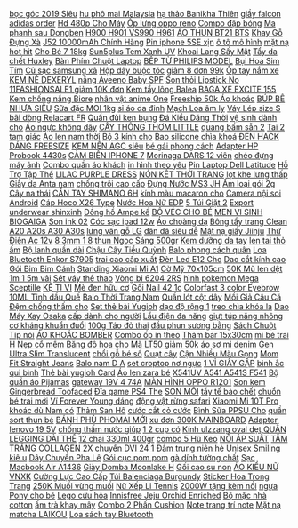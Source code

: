 [ bọc góc 2019 Siêu](https://cuahang5.github.io/p0/152/760/vali-boc-goc-2019-sieu-ben-mua-hang-online/) [ hu phô mai Malaysia](https://cuahang12.github.io/p0/121/782/dau-hu-pho-mai-malaysia-250g-mua-hang-online/) [ hạ thảo Banikha Thiên](https://cuahang12.github.io/p0/103/599/vien-nang-dong-trung-ha-thao-banikha-thien-phuc-2-lo-60-vien-mua-hang-online/) [giầy falcon adidas order](https://cuahang10.github.io/p0/28/162/giay-falcon-adidas-order-mua-hang-online/) [ Hd 480p Cho Máy](https://cuahang5.github.io/p0/154/900/webcam-hd-480p-cho-may-tinh-mua-hang-online/) [ Ốp lưng oppo reno](https://cuahang12.github.io/p0/125/767/op-lung-oppo-reno-doremon-van-3d-mua-hang-online/) [Compo đập bóng](https://cuahang7.github.io/p0/0/147/compo-dap-bong-mua-hang-online/) [ Ma phanh sau Dongben](https://cuahang4.github.io/p0/132/111/ma-phanh-sau-dongben-870kg-mua-hang-online/) [ H900 H901 VS990 H961](https://cuahang10.github.io/p0/13/57/pin-zin-lg-v10-h900-h901-vs990-h961-f600-h968-v10-2sim-mua-hang-online/) [ÁO THUN BT21 BTS](https://cuahang10.github.io/p0/28/592/ao-thun-bt21-bts-mua-hang-online/) [ Khay Gỗ Đựng Xà](https://cuahang4.github.io/p0/110/493/khay-go-dung-xa-phong-mua-hang-online/) [ J52 10000mAh Chính Hãng](https://cuahang7.github.io/p0/17/528/sac-du-phong-hoco-j52-10000mah-chinh-hang-gia-re-mua-hang-online/) [Pin iphone 5SE xịn](https://cuahang10.github.io/p0/8/781/pin-iphone-5se-xin-mua-hang-online/) [ ô tô mô hình](https://cuahang10.github.io/p0/22/495/tinh-dau-thom-trang-tri-tap-lo-xe-hoi-o-to-mo-hinh-may-bay-chien-dau-chay-bang-nang-luong-mat-troi-mua-hang-online/) [ mặt nạ hot hit](https://cuahang7.github.io/p0/20/388/set-mat-na-hot-hit-peter-thomas-roth-mua-hang-online/) [ Cho Bé 7 18kg](https://cuahang4.github.io/p0/117/72/quan-legging-cho-be-7-18kg-theu-hinh-tho-cuc-xinh-mua-hang-online/) [ Sun5plus Tem Xanh UV](https://cuahang12.github.io/p0/112/372/bao-hanh-6-thang-may-ho-gel-sun5plus-tem-xanh-uv-led-48w-36-bong-mua-hang-online/) [ Khoai Lang Sấy Mật](https://cuahang10.github.io/p0/7/254/500gram-khoai-lang-say-mat-ong-mua-hang-online/) [Tẩy da chết Huxley](https://cuahang4.github.io/p0/114/35/tay-da-chet-huxley-mua-hang-online/) [ Bàn Phím Chuột Laptop](https://cuahang7.github.io/p0/29/533/ban-phim-may-tinh-gia-co-aoc-kb121-keyboard-ban-phim-chuot-laptop-chuyen-game-den-led-7-mau-hang-chinh-hang-mua-hang-online/) [ BẾP TỪ PHILIPS MODEL](https://cuahang7.github.io/p0/0/898/bep-tu-philips-model-snk-1016bt-mua-hang-online/) [Bụi Hoa Sim Tím](https://cuahang5.github.io/p0/177/448/bui-hoa-sim-tim-mua-hang-online/) [ Củ sạc samsung xả](https://cuahang12.github.io/p0/114/9/cu-sac-samsung-xa-kho-mua-hang-online/) [ Hộp dây buộc tóc](https://cuahang5.github.io/p0/199/864/hop-day-buoc-toc-kitty-mua-hang-online/) [ giảm 8 đơn 99k](https://cuahang5.github.io/p0/168/386/ma-lifemc1111-giam-8-don-99k-sach-combo-mindmap-english-grammar-va-mindmap-english-vocabulary-hoc-kem-app-online-mua-hang-online/) [ Ốp tay nắm xe](https://cuahang12.github.io/p0/107/763/1-op-tay-nam-xe-huyndai-accent-2018-mua-hang-online/) [KEM NẺ DEXERYL](https://cuahang7.github.io/p0/40/201/kem-ne-dexeryl-mua-hang-online/) [ nắng Aveeno Baby SPF](https://cuahang7.github.io/p0/17/324/kem-chong-nang-aveeno-baby-spf-50-mua-hang-online/) [ Son thỏi Lipstick No](https://cuahang5.github.io/p0/170/645/son-thoi-lipstick-no-wear-rich-mua-hang-online/) [ 11FASHIONSALE1 giảm 10K đơn](https://cuahang5.github.io/p0/150/770/ma-11fashionsale1-giam-10k-don-50k-lo-10-doi-tat-nam-zara-men-co-ngan-mua-hang-online/) [ Kem tẩy lông Balea](https://cuahang5.github.io/p0/184/910/kem-tay-long-balea-duc-mua-hang-online/) [ BAGA XE EXCITE 155](https://cuahang12.github.io/p0/117/548/baga-xe-excite-155-2021-mua-hang-online/) [ Kem chống nắng Biore](https://cuahang4.github.io/p0/143/472/kem-chong-nang-biore-uv-gel-mua-hang-online/) [ nhân vật anime One](https://cuahang4.github.io/p0/120/247/moc-khoa-day-ruy-bang-hai-mat-hinh-nhan-vat-anime-one-piece-luffy-zoro-sanji-nami-mua-hang-online/) [ Freeship 50k Áo khoác](https://cuahang10.github.io/p0/25/381/freeship-50k-ao-khoac-len-sale-mua-hang-online/) [ BÚP BÊ NHỰA SIÊU](https://cuahang7.github.io/p0/36/333/mua-1-duoc-4-giay-bup-be-nhua-sieu-deo-khong-tron-truot-mua-hang-online/) [Sữa đặc MOI 1kg](https://cuahang4.github.io/p0/133/1/sua-dac-moi-1kg-mua-hang-online/) [ sỉ áo da đinh](https://cuahang5.github.io/p0/176/991/ban-si-ao-da-dinh-sll-mua-hang-online/) [ Mạch Loa âm ly](https://cuahang10.github.io/p0/13/320/mach-loa-am-ly-200w-mua-hang-online/) [Váy Lép size S](https://cuahang5.github.io/p0/190/834/vay-lep-size-s-mua-hang-online/) [ bãi dòng Relacart FR](https://cuahang5.github.io/p0/156/583/mick-bai-dong-relacart-fr-3000-mua-hang-online/) [Quần đùi ken bụng](https://cuahang5.github.io/p0/160/337/quan-dui-ken-bung-mua-hang-online/) [ Đá Kiểu Dáng Thời](https://cuahang5.github.io/p0/199/307/kep-toc-dinh-da-kieu-dang-thoi-trang-mua-hang-online/) [ vệ sinh dành cho](https://cuahang10.github.io/p0/17/807/khay-ve-sinh-danh-cho-cun-mua-hang-online/) [Áo ngực không dây](https://cuahang4.github.io/p0/131/32/ao-nguc-khong-day-mua-hang-online/) [ CÂY THÔNG THƠM LITTLE](https://cuahang10.github.io/p0/26/58/cay-thong-thom-little-trees-mua-hang-online/) [ quang bấm sẵn 2](https://cuahang4.github.io/p0/118/670/100m-cap-quang-bam-san-2-dau-fast-day-cap-quang-loai-tot-mua-hang-online/) [ Tai 2 tam giác](https://cuahang7.github.io/p0/4/240/khuyen-tai-2-tam-giac-long-hot-mua-hang-online/) [ Áo len nam thời](https://cuahang7.github.io/p0/16/159/ao-len-nam-thoi-trang-dep-ae02-mua-hang-online/) [ Bộ 3 kính cho](https://cuahang7.github.io/p0/35/358/bo-3-kinh-cho-nokia-x5-mua-hang-online/) [ Bao silicone chìa khoá](https://cuahang7.github.io/p0/46/958/bao-silicone-chia-khoa-xe-honda-mua-hang-online/) [ ĐEN HACK DÁNG FREESIZE](https://cuahang12.github.io/p0/123/345/hang-co-san-sll-legging-den-hack-dang-freesize-80kg-mua-hang-online/) [ KEM NỀN AGC siêu](https://cuahang10.github.io/p0/13/951/kem-nen-agc-sieu-min-mua-hang-online/) [ bé gái phong cách](https://cuahang12.github.io/p0/106/585/hop-18-phu-kien-kep-toc-tre-em-cho-be-gai-phong-cach-han-quoc-econice-mua-hang-online/) [ Adapter HP Probook 4430s](https://cuahang12.github.io/p0/119/494/adapter-hp-probook-4430s-19v-474a-mua-hang-online/) [ CẢM BIẾN IPHONE 7](https://cuahang12.github.io/p0/100/327/day-cam-bien-iphone-7-plus-mua-hang-online/) [ Morinaga DARS 12 viên](https://cuahang7.github.io/p0/16/990/chocolate-morinaga-dars-12-vien-42gr-mua-hang-online/) [ chéo đựng máy ảnh](https://cuahang5.github.io/p0/174/652/tui-deo-cheo-dung-may-anh-caden-d1-mua-hang-online/) [ Combo quần áo khách](https://cuahang7.github.io/p0/5/855/combo-quan-ao-khach-si-mua-hang-online/) [ in hình theo yêu](https://cuahang7.github.io/p0/16/756/ao-in-hinh-theo-yeu-cau-mua-hang-online/) [ Pin Laptop Dell Latitude](https://cuahang12.github.io/p0/119/775/pin-laptop-dell-latitude-e5440-mua-hang-online/) [ Hỗ Trợ Tập Thể](https://cuahang5.github.io/p0/176/234/dung-cu-ho-tro-tap-the-thao-mua-hang-online/) [LILAC PURPLE DRESS](https://cuahang4.github.io/p0/147/600/lilac-purple-dress-mua-hang-online/) [ NÓN KẾT THỜI TRANG](https://cuahang10.github.io/p0/3/277/non-ket-thoi-trang-n44-mua-hang-online/) [ lọt khe lưng thấp](https://cuahang7.github.io/p0/43/608/quan-lot-lot-khe-lung-thap-phoi-ren-hoa-goi-cam-danh-cho-ban-nu-mua-hang-online/) [Giầy da Anta nam](https://cuahang4.github.io/p0/127/116/giay-da-anta-nam-mua-hang-online/) [ chống trôi cao cấp](https://cuahang4.github.io/p0/144/18/but-ke-mat-nuoc-chong-troi-cao-cap-han-quoc-merzy-another-me-the-first-pen-eyeliner-mua-hang-online/) [ Đựng Nước MS3 JH](https://cuahang10.github.io/p0/5/818/binh-giu-nhiet-thuy-tinh-dung-nuoc-ms3-jh-03-mua-hang-online/) [ Ẩm loại gói 2g](https://cuahang4.github.io/p0/148/160/ma-11lssale-giam-100-don-50k-500gr-goi-hut-am-loai-goi-2g-3g-5g-hat-chong-am-moc-khu-mui-mua-hang-online/) [Cây na thái](https://cuahang4.github.io/p0/148/133/cay-na-thai-mua-hang-online/) [CẦN TAY SHIMANO 6H](https://cuahang12.github.io/p0/123/299/can-tay-shimano-6h-mua-hang-online/) [ kính màu macaron cho](https://cuahang12.github.io/p0/123/6/op-dien-thoai-silicon-mat-kinh-mau-macaron-cho-iphone-7-8plus-x-xr-xs-xsmax-11-11pro-11promax-mua-hang-online/) [ Camera nội soi Android](https://cuahang4.github.io/p0/126/243/camera-noi-soi-android-55mm-dai-1m-mua-hang-online/) [ Cáp Hoco X26 Type](https://cuahang10.github.io/p0/2/218/cap-hoco-x26-type-c-mua-hang-online/) [ Nước Hoa Nữ EDP](https://cuahang7.github.io/p0/31/87/nuoc-hoa-nu-edp-75ml-mua-hang-online/) [ 5 Túi Giặt 2](https://cuahang10.github.io/p0/7/821/set-5-tui-giat-2-lop-mua-hang-online/) [Export underwear shinxinh](https://cuahang12.github.io/p0/124/940/export-underwear-shinxinh-mua-hang-online/) [ Đồng hồ Ampe kế](https://cuahang4.github.io/p0/121/939/dong-ho-ampe-ke-2505a-mua-hang-online/) [ BỘ VÉC CHO BÉ](https://cuahang10.github.io/p0/17/916/bo-vec-cho-be-trai-mua-hang-online/) [ MEN VI SINH BIOGAIGA](https://cuahang5.github.io/p0/154/15/men-vi-sinh-biogaiga-gouttes-mua-hang-online/) [Son ink 02](https://cuahang10.github.io/p0/6/280/son-ink-02-mua-hang-online/) [ Cóc sạc ipad 12w](https://cuahang4.github.io/p0/118/519/coc-sac-ipad-12w-xin-mua-hang-online/) [Áo choàng dạ](https://cuahang7.github.io/p0/37/136/ao-choang-da-mua-hang-online/) [ Bông tẩy trang Clean](https://cuahang4.github.io/p0/109/176/bong-tay-trang-clean-puff-mua-hang-online/) [ A20 A20s A30 A30s](https://cuahang5.github.io/p0/183/227/bo-2-kinh-cuong-luc-samsung-a50-a50s-a20-a20s-a30-a30s-a60-a71-a80-chinh-hang-gor-mua-hang-online/) [ lưng vân gỗ LG](https://cuahang4.github.io/p0/115/627/dan-lung-van-go-lg-g7-mua-hang-online/) [ dân dã siêu dễ](https://cuahang5.github.io/p0/194/970/set-50-sticker-vietnam-food-dan-da-sieu-de-thuong-mua-hang-online/) [ Mặt nạ giấy Jiinju](https://cuahang5.github.io/p0/166/222/mat-na-giay-jiinju-beauty-mua-hang-online/) [ Thử Điện Ac 12v](https://cuahang10.github.io/p0/7/369/but-thu-dien-ac-12v-1000v-mua-hang-online/) [ 8 3mm 1 8](https://cuahang12.github.io/p0/109/991/bo-10-mui-khoan-pcb-08-3mm-1-8-inch-mua-hang-online/) [ thun Ngọc Sáng 500gr](https://cuahang7.github.io/p0/32/613/day-thun-ngoc-sang-500gr-thun-size-nho-mua-hang-online/) [ Kem dưỡng da tay](https://cuahang7.github.io/p0/34/215/kem-duong-da-tay-hand-cream-mua-hang-online/) [ len tai thỏ ấm](https://cuahang5.github.io/p0/155/129/mu-len-tai-tho-am-cho-be-mua-hang-online/) [ Bộ lanh quần dài](https://cuahang7.github.io/p0/17/39/bo-lanh-quan-dai-cho-nguoi-gia-va-trung-nien-mua-hang-online/) [Chậu Cây Tiểu Quỳnh](https://cuahang4.github.io/p0/132/702/chau-cay-tieu-quynh-mua-hang-online/) [ Balo phong cách quân](https://cuahang4.github.io/p0/144/905/balo-phong-cach-quan-doi-mua-hang-online/) [Loa Bluetooth Enkor S7905](https://cuahang4.github.io/p0/122/68/loa-bluetooth-enkor-s7905-mua-hang-online/) [ trai cao cấp xuất](https://cuahang5.github.io/p0/175/238/hop-dung-giay-an-son-mai-kham-trai-cao-cap-xuat-khau-mau-hong-mua-hang-online/) [ Đèn Led E12 Cho](https://cuahang10.github.io/p0/4/957/bong-den-led-e12-cho-may-may-mua-hang-online/) [ Dao cắt kính cao](https://cuahang7.github.io/p0/1/298/dao-cat-kinh-cao-cap-mua-hang-online/) [ Gói Bim Bim Cánh](https://cuahang12.github.io/p0/115/958/combo-20-goi-bim-bim-canh-ga-mua-hang-online/) [ Standing Xiaomi Mi A1](https://cuahang10.github.io/p0/20/70/bao-da-clear-view-cover-standing-xiaomi-mi-a1-mi-5x-mua-hang-online/) [Cờ Mỹ 70x105cm](https://cuahang4.github.io/p0/111/654/co-my-70x105cm-mua-hang-online/) [ 50K Mũ len dệt](https://cuahang4.github.io/p0/123/187/ma-11fashionsale1-giam-10k-don-50k-mu-len-det-kim-beanie-don-gian-cho-nam-va-nu-mua-hang-online/) [ 1m 1 5m vải](https://cuahang10.github.io/p0/16/29/1m-15m-vai-thun-gan-mua-hang-online/) [ Sét váy thể thao](https://cuahang5.github.io/p0/177/916/set-vay-the-thao-gc-mua-hang-online/) [ Vòng bi 6204 2RS](https://cuahang5.github.io/p0/194/145/vong-bi-6204-2rs-combo-5-cai-mua-hang-online/) [ hình pokemon Mega Sceptille](https://cuahang7.github.io/p0/15/3/mo-hinh-pokemon-mega-sceptille-tomy-mua-hang-online/) [KỆ TI VI](https://cuahang10.github.io/p0/4/187/ke-ti-vi-mua-hang-online/) [ Mè đen hữu cơ](https://cuahang12.github.io/p0/102/343/me-den-huu-co-markal-250g-mua-hang-online/) [Gối Nail 42 1c](https://cuahang12.github.io/p0/110/92/goi-nail-421c-mua-hang-online/) [ Colorfast 3 color Eyebrow](https://cuahang5.github.io/p0/197/22/colorfast-3-color-eyebrow-powder-palettef-mua-hang-online/) [ 10ML Tinh dầu Quế](https://cuahang5.github.io/p0/197/794/10mltinh-dau-que-dubai-mua-hang-online/) [ Balo Thời Trang Nam](https://cuahang7.github.io/p0/43/611/balo-thoi-trang-nam-nu-upreme-mua-hang-online/) [Quần lót cột dây](https://cuahang7.github.io/p0/45/398/quan-lot-cot-day-mua-hang-online/) [ Mồi Giả Câu Cá](https://cuahang5.github.io/p0/186/334/moi-gia-cau-ca-6-khuc-mua-hang-online/) [ Đệm chống thấm cho](https://cuahang10.github.io/p0/16/369/dem-chong-tham-cho-be-mua-hang-online/) [ Set thẻ bài Yugioh](https://cuahang12.github.io/p0/124/283/set-the-bai-yugioh-ocg-zoodiac-rate-mua-hang-online/) [ dạo độ rộng 1](https://cuahang5.github.io/p0/181/163/day-dat-thu-cung-di-dao-do-rong-10cm-tien-dung-mua-hang-online/) [ treo chìa khóa la](https://cuahang12.github.io/p0/127/91/re-nhat-viet-nam-moc-treo-chia-khoa-la-ban-mua-hang-online/) [ Dao Máy Xay Osaka](https://cuahang4.github.io/p0/105/804/chinh-hang-luoi-dao-may-xay-osaka-nap-nau-det-mua-hang-online/) [ cấp dành cho người](https://cuahang10.github.io/p0/10/665/ao-kieu-nu-cong-so-dep-phoi-ren-cao-cap-danh-cho-nguoi-45-90kg-mua-hang-online/) [ Lẩu điện đa năng](https://cuahang7.github.io/p0/34/95/lau-dien-da-nang-osaka-mua-hang-online/) [ giựt túp năng nhông](https://cuahang7.github.io/p0/33/531/nut-giut-tup-nang-nhong-quat-b3-b4-b5combo-2-cai-mua-hang-online/) [ cơ kháng khuẩn đuổi](https://cuahang4.github.io/p0/124/754/nuoc-lau-san-huu-co-khang-khuan-duoi-con-trung-an-toan-cho-be-zclean-1000ml-mua-hang-online/) [ 100g Táo đỏ thai](https://cuahang7.github.io/p0/41/515/100g-tao-do-thai-lat-kho-mua-hang-online/) [ đầu phun sương bằng](https://cuahang7.github.io/p0/18/556/bo-tuoi-cay-tu-dong-12-dau-phun-suong-bang-dong-kem-van-nuoc-hen-gio-mua-hang-online/) [ Sách Chuột Típ nói](https://cuahang5.github.io/p0/160/906/sach-chuot-tip-noi-doi-mua-hang-online/) [ÁO KHOÁC BOMBER](https://cuahang7.github.io/p0/8/560/ao-khoac-bomber-mua-hang-online/) [ Combo ốp in theo](https://cuahang4.github.io/p0/134/241/combo-op-in-theo-yeu-cau-mua-hang-online/) [Thảm bar 15x30cm](https://cuahang4.github.io/p0/110/731/tham-bar-15x30cm-mua-hang-online/) [ mi bé trai H](https://cuahang4.github.io/p0/104/968/so-mi-be-trai-hm-mua-hang-online/) [Nẹp cổ mềm](https://cuahang12.github.io/p0/100/816/nep-co-mem-mua-hang-online/) [ Băng đô hoa cho](https://cuahang7.github.io/p0/12/445/bang-do-hoa-cho-be-mua-hang-online/) [ Mã LT50 giảm 50k](https://cuahang12.github.io/p0/100/615/ma-lt50-giam-50k-don-250k-joven-dam-maxi-no-nguc-voi-2-mau-trang-vang-sp00249-mua-hang-online/) [ áo sơ mi denim](https://cuahang7.github.io/p0/2/292/ao-so-mi-denim-nam-b-mua-hang-online/) [ Gen Ultra Slim Translucent](https://cuahang7.github.io/p0/35/941/moko-case-fit-ipad-pro-129-20215th-gen-ultra-slim-translucent-hard-back-front-pu-leather-smart-cover-w-auto-wakesleep-mua-hang-online/) [ chổi gỗ bé số](https://cuahang12.github.io/p0/117/86/choi-go-be-so-2-mua-hang-online/) [Quạt cây](https://cuahang12.github.io/p0/116/96/quat-cay-mua-hang-online/) [ Cận Nhiều Màu Gọng](https://cuahang12.github.io/p0/127/416/kinh-thoi-trang-nam-nu-gia-can-nhieu-mau-gong-trong-hoc-sinh-gia-re-mua-hang-online/) [ Mom Fit Straight Jeans](https://cuahang4.github.io/p0/113/287/mom-fit-straight-jeans-blue-mua-hang-online/) [ Balo nam D A](https://cuahang4.github.io/p0/134/712/balo-nam-das-originals-3d-mua-hang-online/) [set croptop nơ ngực](https://cuahang4.github.io/p0/145/70/set-croptop-no-nguc-mua-hang-online/) [ 1 VỈ GIẤY GẬP](https://cuahang4.github.io/p0/104/426/1-vi-giay-gap-sao-mua-hang-online/) [ bình ắc qui bình](https://cuahang5.github.io/p0/169/76/binh-ac-qui-binh-ac-qui-mua-hang-online/) [ Thẻ bài yugioh Card](https://cuahang7.github.io/p0/48/409/the-bai-yugioh-card-guard-bp02-en082-mua-hang-online/) [ Áo len zara bé](https://cuahang10.github.io/p0/12/284/ao-len-zara-be-trai-mua-hang-online/) [ X541UV A541 A541S F541](https://cuahang4.github.io/p0/126/171/ban-phim-laptop-asus-x541-x541s-x541sa-x541sc-x541u-x541ua-x541uv-a541-a541s-f541-f541s-r541-r541u-mua-hang-online/) [ Bộ quần áo Pijamas](https://cuahang4.github.io/p0/145/762/bo-quan-ao-pijamas-dossy-mua-hang-online/) [ gateway 19V 4 74A](https://cuahang5.github.io/p0/151/645/sac-laptop-gateway-19v-474a-90w-mua-hang-online/) [ MÀN HÌNH OPPO R1201](https://cuahang12.github.io/p0/103/545/man-hinh-oppo-r1201-mau-den-mua-hang-online/) [ Son kem Gingerbread Toofaced](https://cuahang10.github.io/p0/27/891/son-kem-gingerbread-toofaced-fullsize-mua-hang-online/) [ Đĩa game PS4 The](https://cuahang10.github.io/p0/16/505/dia-game-ps4-the-occupation-mua-hang-online/) [SON MÔI](https://cuahang12.github.io/p0/122/302/son-moi-mua-hang-online/) [tẩy tế bào chết](https://cuahang5.github.io/p0/170/949/tay-te-bao-chet-mua-hang-online/) [ chuồn bé trai mới](https://cuahang5.github.io/p0/166/971/bo-dui-chuon-chuon-be-trai-moi-nhat-mua-hang-online/) [ Ví Forever Young dáng](https://cuahang4.github.io/p0/149/565/vi-forever-young-dang-ngan-mua-hang-online/) [ động vật rừng safari](https://cuahang12.github.io/p0/128/168/do-choi-mo-hinhdong-vaisuu-tamnhap-vai-an-toan-cho-trebo-36-mo-hinh-dong-vat-rung-safarihang-duc-rat-giong-va-mua-hang-online/) [ Xiaomi Mi 10T Pro](https://cuahang7.github.io/p0/43/600/mi-10t-pro-5g-kinh-cuong-luc-xiaomi-mi-10t-pro-5g-k30s-trong-suot-mua-hang-online/) [ khoác dù Nam có](https://cuahang10.github.io/p0/1/184/ao-khoac-du-nam-co-non-mua-hang-online/) [Thảm San Hô](https://cuahang5.github.io/p0/188/754/tham-san-ho-mua-hang-online/) [ cước cắt cỏ cước](https://cuahang10.github.io/p0/10/415/1kg-cuoc-cat-co-cuoc-phat-co-3ly-35ly-4ly-5ly-mua-hang-online/) [ Bình Sữa PPSU Cho](https://cuahang4.github.io/p0/144/360/phu-kien-binh-sua-ppsu-cho-may-hut-sua-nevi-mua-hang-online/) [ quần sort thun bé](https://cuahang10.github.io/p0/27/237/set-5-quan-sort-thun-be-trai-mua-hang-online/) [BÁNH PHỦ PHOMAI MỚI](https://cuahang5.github.io/p0/173/722/banh-phu-phomai-moi-mua-hang-online/) [ xu đơn 300K MAINBOARD](https://cuahang5.github.io/p0/184/956/ma-11elsale-hoan-7-xu-don-300k-mainboard-msi-b450-tomahawk-max-mua-hang-online/) [ Adapter lenovo 19 5V](https://cuahang5.github.io/p0/188/420/adapter-lenovo-195v-45a-90w-mua-hang-online/) [ chống thấm nước giúp](https://cuahang7.github.io/p0/41/253/dong-ho-deo-tay-thong-minh-chong-tham-nuoc-giup-dieu-chinh-nhac-v11-mua-hang-online/) [ 1 2 cup có](https://cuahang4.github.io/p0/121/543/bo-do-lot-qb12-nu-12-cup-co-gong-mut-vua-nang-nguc-tu-nhien-phoi-ren-basil-mua-hang-online/) [ Kính ulzzang oval dẹt](https://cuahang4.github.io/p0/113/971/kinh-ulzzang-oval-det-den-mua-hang-online/) [ QUẦN LEGGING DÀI THỂ](https://cuahang4.github.io/p0/128/465/sale-quan-legging-dai-the-thao-mua-hang-online/) [ 12 chai 330ml 400gr](https://cuahang7.github.io/p0/4/253/ma-1511fmcgsale-giam-8-don-500k-che-duong-nhan-set-13-mon-nau-12-chai-330ml-400gr-nguyen-lieu-chinh-rat-nhieu-mua-hang-online/) [ combo 5 Hũ Keo](https://cuahang7.github.io/p0/44/576/combo-5-hu-keo-bay-chim-se-sieu-dinh-mua-hang-online/) [NỒI ÁP SUẤT](https://cuahang4.github.io/p0/147/631/noi-ap-suat-mua-hang-online/) [TẮM TRẮNG COLLAGEN 2X](https://cuahang10.github.io/p0/20/273/tam-trang-collagen-2x-mua-hang-online/) [ chuyển DVI 24 1](https://cuahang4.github.io/p0/108/66/dau-chuyen-dvi-241-sang-hdmi-mua-hang-online/) [ Đầm trung niên hè](https://cuahang5.github.io/p0/170/356/dam-trung-nien-he-2019-mua-hang-online/) [ Unisex Smiling kiê u](https://cuahang12.github.io/p0/128/880/ao-thun-unisex-smiling-kieu-in-highclub-mua-hang-online/) [ Dây Chuyền Pha Lê](https://cuahang12.github.io/p0/127/850/mat-day-chuyen-pha-le-50mm-mua-hang-online/) [Gói cục pom pom](https://cuahang5.github.io/p0/194/435/goi-cuc-pom-pom-mua-hang-online/) [ gà dính tường chất](https://cuahang4.github.io/p0/101/43/do-choi-ban-ga-vui-nhon-na-ban-ga-cao-su-silicon-ga-dinh-tuong-chat-lieu-an-toan-khong-doc-hai-mua-hang-online/) [Sạc Macbook Air A1436](https://cuahang5.github.io/p0/186/976/sac-macbook-air-a1436-mua-hang-online/) [ Giày Domba Moonlake H](https://cuahang4.github.io/p0/143/165/giay-domba-moonlake-h-9212-mua-hang-online/) [Gối cao su non](https://cuahang4.github.io/p0/138/482/goi-cao-su-non-mua-hang-online/) [ÁO KIỂU NỮ VNXK](https://cuahang10.github.io/p0/3/336/ao-kieu-nu-vnxk-mua-hang-online/) [ Cường Lực Cao Cấp](https://cuahang5.github.io/p0/175/463/combo-3-kinh-cuong-luc-cao-cap-cho-y81-mua-hang-online/) [Túi Balenciaga Burgundy](https://cuahang10.github.io/p0/5/4/tui-balenciaga-burgundy-mua-hang-online/) [ Sticker Hoa Trong Trang](https://cuahang5.github.io/p0/170/657/sticker-hoa-trong-trang-tri-so-tay-mua-hang-online/) [ 250K Muối vừng muối](https://cuahang4.github.io/p0/136/46/ma-11fmcgsale1-giam-10-don-250k-muoi-vung-muoi-lac-vung-den-300gr-mua-hang-online/) [ Nữ Xếp Li Tennis](https://cuahang7.github.io/p0/21/700/chan-vay-nu-xep-li-tennis-dang-ngan-sieu-hot-kem-hinh-that-va-video-shop-quay-chan-vay-xep-li-dang-chu-a-lung-cao-mua-hang-online/) [ 2000W tặng kèm nồi](https://cuahang10.github.io/p0/11/594/bep-tu-don-hitachi-dh-15t7-2000w-tang-kem-noi-lau-bao-hanh-12-thang-den-mua-hang-online/) [ ngựa Pony cho bé](https://cuahang7.github.io/p0/33/231/set-vay-ngua-pony-cho-be-gai-mua-hang-online/) [Lego cứu hỏa](https://cuahang5.github.io/p0/163/375/lego-cuu-hoa-mua-hang-online/) [ Innisfree Jeju Orchid Enriched](https://cuahang5.github.io/p0/190/521/kem-duong-innisfree-jeju-orchid-enriched-cream-50ml-mua-hang-online/) [Bộ mặc nhà cotton](https://cuahang5.github.io/p0/176/297/bo-mac-nha-cotton-mua-hang-online/) [ ấm trà khay mây](https://cuahang10.github.io/p0/26/237/khay-may-tron-khay-may-dung-hoa-qua-khay-may-dung-am-tra-khay-may-decor-mua-hang-online/) [ Combo 2 Phấn Cushion](https://cuahang7.github.io/p0/27/622/combo-2-phan-cushion-ohui-teoyang-mua-hang-online/) [ Note trang trí note](https://cuahang4.github.io/p0/127/747/note-trang-tri-note-for-mua-hang-online/) [Mặt nạ matcha LAIKOU](https://cuahang5.github.io/p0/169/392/mat-na-matcha-laikou-mua-hang-online/) [Loa sách tay Bluetooth](https://cuahang12.github.io/p0/120/283/loa-sach-tay-bluetooth-mua-hang-online/) 